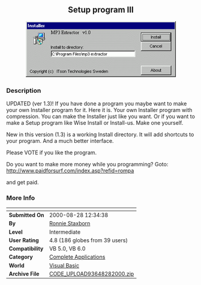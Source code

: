 ﻿<div align="center">

## Setup program III

<img src="PIC20007102237155753.GIF">
</div>

### Description

UPDATED (ver 1.3)! If you have done a program you maybe want to make your own Installer program for it. Here it is. Your own Installer program with compression. You can make the Installer just like you want. Or if you want to make a Setup program like Wise Install or Install-us. Make one yourself.

New in this version (1.3) is a working Install directory. It will add shortcuts to your program. And a much better interface.

Please VOTE if you like the program.

Do you want to make more money while you programming? Goto: http://www.paidforsurf.com/index.asp?refid=rompa

and get paid.
 
### More Info
 


<span>             |<span>
---                |---
**Submitted On**   |2000-08-28 12:34:38
**By**             |[Ronnie Staxborn](https://github.com/Planet-Source-Code/PSCIndex/blob/master/ByAuthor/ronnie-staxborn.md)
**Level**          |Intermediate
**User Rating**    |4.8 (186 globes from 39 users)
**Compatibility**  |VB 5\.0, VB 6\.0
**Category**       |[Complete Applications](https://github.com/Planet-Source-Code/PSCIndex/blob/master/ByCategory/complete-applications__1-27.md)
**World**          |[Visual Basic](https://github.com/Planet-Source-Code/PSCIndex/blob/master/ByWorld/visual-basic.md)
**Archive File**   |[CODE\_UPLOAD93648282000\.zip](https://github.com/Planet-Source-Code/ronnie-staxborn-setup-program-iii__1-9662/archive/master.zip)








